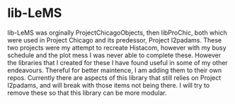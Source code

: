 # lib-LeMS
lib-LeMS was orginally ProjectChicagoObjects, then libProChic, both which were used in Project Chicago and its predessor, Project I2padams. These two projects were my attempt to recreate Histacom, however with my busy schedule and the plot mess I was never able to complete these.
However the libraries that I created for these I have found useful in some of my other endeavours. Thereful for better maintence, I am adding them to their own repos.
Currently there are aspects of this library that still relies on Project I2padams, and will break with those items not being there. I will try to remove these so that this library can be more modular.
